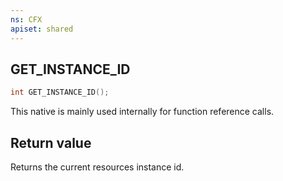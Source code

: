 ```yaml
---
ns: CFX
apiset: shared
---
```

## GET_INSTANCE_ID

```c
int GET_INSTANCE_ID();
```

This native is mainly used internally for function reference calls.

## Return value
Returns the current resources instance id.
